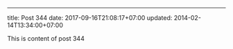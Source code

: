 ---
title: Post 344
date: 2017-09-16T21:08:17+07:00
updated: 2014-02-14T13:34:00+07:00

This is content of post 344
